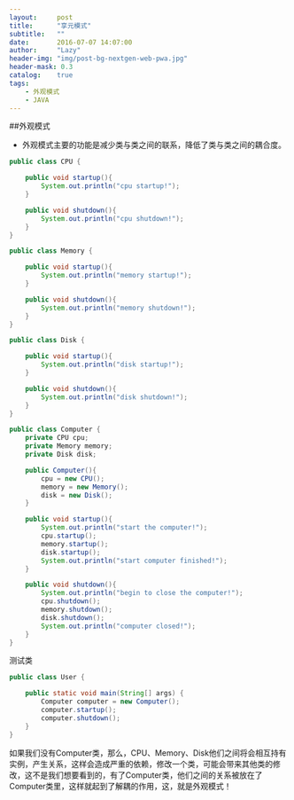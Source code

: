 ```yaml
---
layout:     post
title:      "享元模式"
subtitle:   ""
date:       2016-07-07 14:07:00
author:     "Lazy"
header-img: "img/post-bg-nextgen-web-pwa.jpg"
header-mask: 0.3
catalog:    true
tags:
    - 外观模式
    - JAVA
---
```






##外观模式
- 外观模式主要的功能是减少类与类之间的联系，降低了类与类之间的耦合度。


```java
public class CPU {

	public void startup(){
		System.out.println("cpu startup!");
	}

	public void shutdown(){
		System.out.println("cpu shutdown!");
	}
}

```



```java
public class Memory {

	public void startup(){
		System.out.println("memory startup!");
	}

	public void shutdown(){
		System.out.println("memory shutdown!");
	}
}

```



```java
public class Disk {

	public void startup(){
		System.out.println("disk startup!");
	}

	public void shutdown(){
		System.out.println("disk shutdown!");
	}
}

```




```java
public class Computer {
	private CPU cpu;
	private Memory memory;
	private Disk disk;

	public Computer(){
		cpu = new CPU();
		memory = new Memory();
		disk = new Disk();
	}

	public void startup(){
		System.out.println("start the computer!");
		cpu.startup();
		memory.startup();
		disk.startup();
		System.out.println("start computer finished!");
	}

	public void shutdown(){
		System.out.println("begin to close the computer!");
		cpu.shutdown();
		memory.shutdown();
		disk.shutdown();
		System.out.println("computer closed!");
	}
}


```


测试类


```java
public class User {

	public static void main(String[] args) {
		Computer computer = new Computer();
		computer.startup();
		computer.shutdown();
	}
}

```

如果我们没有Computer类，那么，CPU、Memory、Disk他们之间将会相互持有实例，产生关系，这样会造成严重的依赖，修改一个类，可能会带来其他类的修改，这不是我们想要看到的，有了Computer类，他们之间的关系被放在了Computer类里，这样就起到了解耦的作用，这，就是外观模式！
